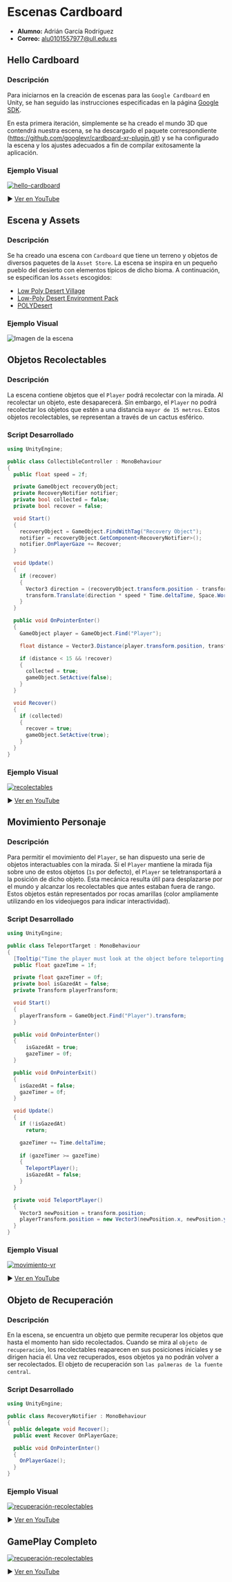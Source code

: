 # Escenas Cardboard

- **Alumno:** Adrián García Rodríguez
- **Correo:** alu0101557977@ull.edu.es

## Hello Cardboard

### Descripción

Para iniciarnos en la creación de escenas para las `Google Cardboard` en Unity, se han seguido las instrucciones especificadas en la página [Google SDK](https://developers.google.com/cardboard/develop/unity/quickstart).

En esta primera iteración, simplemente se ha creado el mundo 3D que contendrá nuestra escena, se ha descargado el paquete correspondiente (https://github.com/googlevr/cardboard-xr-plugin.git) y se ha configurado la escena y los ajustes adecuados a fin de compilar exitosamente la aplicación.

### Ejemplo Visual

[![hello-cardboard](https://img.youtube.com/vi/1UrhKzmhO9g/maxresdefault.jpg)](https://youtu.be/1UrhKzmhO9g)

▶️ [Ver en YouTube](https://youtu.be/1UrhKzmhO9g)

## Escena y Assets

### Descripción

Se ha creado una escena con `Cardboard` que tiene un terreno y objetos de diversos paquetes de la `Asset Store`. La escena se inspira en un pequeño pueblo del desierto con elementos típicos de dicho bioma. A continuación, se especifican los `Assets` escogidos:

- [Low Poly Desert Village](https://assetstore.unity.com/packages/3d/environments/low-poly-desert-village-314881)
- [Low-Poly Desert Environment Pack](https://assetstore.unity.com/packages/3d/environments/landscapes/low-poly-desert-environment-pack-333554)
- [POLYDesert](https://assetstore.unity.com/packages/3d/environments/landscapes/polydesert-107196)

### Ejemplo Visual

![Imagen de la escena](images/escena.png)

## Objetos Recolectables

### Descripción

La escena contiene objetos que el `Player` podrá recolectar con la mirada. Al recolectar un objeto, este desaparecerá. Sin embargo, el `Player` no podrá recolectar los objetos que estén a una distancia `mayor de 15 metros`. Estos objetos recolectables, se representan a través de un cactus esférico.

### Script Desarrollado

```c#
using UnityEngine;

public class CollectibleController : MonoBehaviour
{
  public float speed = 2f;

  private GameObject recoveryObject;
  private RecoveryNotifier notifier;
  private bool collected = false;
  private bool recover = false;

  void Start()
  {
    recoveryObject = GameObject.FindWithTag("Recovery Object");
    notifier = recoveryObject.GetComponent<RecoveryNotifier>();
    notifier.OnPlayerGaze += Recover;
  }

  void Update()
  {
    if (recover)
    {
      Vector3 direction = (recoveryObject.transform.position - transform.position).normalized;
      transform.Translate(direction * speed * Time.deltaTime, Space.World);
    }
  }

  public void OnPointerEnter()
  {
    GameObject player = GameObject.Find("Player");

    float distance = Vector3.Distance(player.transform.position, transform.position);

    if (distance < 15 && !recover)
    {
      collected = true;
      gameObject.SetActive(false);
    }
  }

  void Recover()
  {
    if (collected)
    {
      recover = true;
      gameObject.SetActive(true);
    }
  }
}
```

### Ejemplo Visual

[![recolectables](https://img.youtube.com/vi/2s5KWfLOH9A/maxresdefault.jpg)](https://youtu.be/2s5KWfLOH9A)

▶️ [Ver en YouTube](https://youtu.be/2s5KWfLOH9A)

## Movimiento Personaje

### Descripción

Para permitir el movimiento del `Player`, se han dispuesto una serie de objetos interactuables con la mirada. Si el `Player` mantiene la mirada fija sobre uno de estos objetos (`1s` por defecto), el `Player` se teletransportará a la posición de dicho objeto. Esta mecánica resulta útil para desplazarse por el mundo y alcanzar los recolectables que antes estaban fuera de rango. Estos objetos están representados por rocas amarillas (color ampliamente utilizando en los videojuegos para indicar interactividad).

### Script Desarrollado

```c#
using UnityEngine;

public class TeleportTarget : MonoBehaviour
{
  [Tooltip("Time the player must look at the object before teleporting (in seconds)")]
  public float gazeTime = 1f;

  private float gazeTimer = 0f;
  private bool isGazedAt = false;
  private Transform playerTransform;

  void Start()
  {
    playerTransform = GameObject.Find("Player").transform;
  }

  public void OnPointerEnter()
  {
      isGazedAt = true;
      gazeTimer = 0f;
  }

  public void OnPointerExit()
  {
    isGazedAt = false;
    gazeTimer = 0f;
  }

  void Update()
  {
    if (!isGazedAt)
      return;

    gazeTimer += Time.deltaTime;
      
    if (gazeTimer >= gazeTime)
    {
      TeleportPlayer();
      isGazedAt = false;
    }
  }

  private void TeleportPlayer()
  {
    Vector3 newPosition = transform.position;
    playerTransform.position = new Vector3(newPosition.x, newPosition.y + 2f, newPosition.z);
  }
}
```

### Ejemplo Visual

[![movimiento-vr](https://img.youtube.com/vi/Lzxv5GkzI8Y/maxresdefault.jpg)](https://youtu.be/Lzxv5GkzI8Y)

▶️ [Ver en YouTube](https://youtu.be/Lzxv5GkzI8Y)

## Objeto de Recuperación

### Descripción

En la escena, se encuentra un objeto que permite recuperar los objetos que hasta el momento han sido recolectados. Cuando se mira al `objeto de recuperación`, los recolectables reaparecen en sus posiciones iniciales y se dirigen hacia él. Una vez recuperados, esos objetos ya no podrán volver a ser recolectados.
El objeto de recuperación son `las palmeras de la fuente central`.

### Script Desarrollado

```c#
using UnityEngine;

public class RecoveryNotifier : MonoBehaviour
{
  public delegate void Recover();
  public event Recover OnPlayerGaze;

  public void OnPointerEnter()
  {
    OnPlayerGaze();
  }
}
```

### Ejemplo Visual

[![recuperación-recolectables](https://img.youtube.com/vi/2Fn4e_Nj9zk/maxresdefault.jpg)](https://youtu.be/2Fn4e_Nj9zk)

▶️ [Ver en YouTube](https://youtu.be/2Fn4e_Nj9zk)

## GamePlay Completo

[![recuperación-recolectables](https://img.youtube.com/vi/slWh5ohyKqE/maxresdefault.jpg)](https://youtu.be/slWh5ohyKqE)

▶️ [Ver en YouTube](https://youtu.be/slWh5ohyKqE)